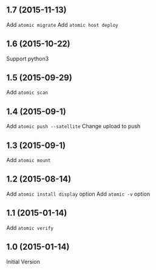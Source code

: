 ## 1.7 (2015-11-13)
Add `atomic migrate`
Add `atomic host deploy`

## 1.6 (2015-10-22)
Support python3

## 1.5 (2015-09-29)
Add `atomic scan`

## 1.4 (2015-09-1)
Add `atomic push --satellite`
Change upload to push

## 1.3 (2015-09-1)
Add `atomic mount`

## 1.2 (2015-08-14)
Add `atomic install display` option
Add `atomic -v` option

## 1.1 (2015-01-14)
Add `atomic verify`

## 1.0 (2015-01-14)
Initial Version
